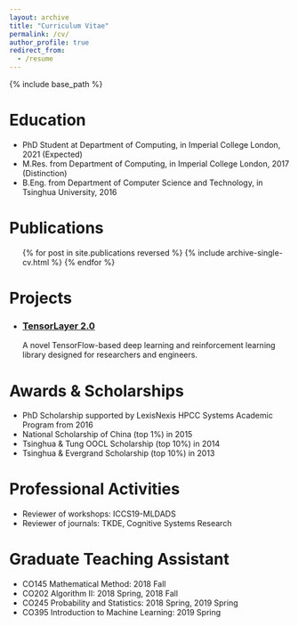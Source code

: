 ```yaml
---
layout: archive
title: "Curriculum Vitae"
permalink: /cv/
author_profile: true
redirect_from:
  - /resume
---
```


{% include base_path %}

<!--- [\[PDF\]](/files/CV-JingqingZhang.pdf) --->

Education
======
* PhD Student at Department of Computing, in Imperial College London, 2021 (Expected)
* M.Res. from Department of Computing, in Imperial College London, 2017 (Distinction)
* B.Eng. from Department of Computer Science and Technology, in Tsinghua University, 2016


Publications
======
  <ul>{% for post in site.publications reversed %}
    {% include archive-single-cv.html %}
  {% endfor %}</ul>
  
  
Projects
======
  <ul><li>
    <h3 class="archive__item-title" itemprop="headline">
        <a href="https://github.com/tensorlayer/tensorlayer" rel="permalink">TensorLayer 2.0</a>
    </h3>
    <p class="archive__item-excerpt" itemprop="description">A novel TensorFlow-based deep learning and reinforcement learning library designed for researchers and engineers.</p>
  </li></ul>
  
  
Awards & Scholarships
======
* PhD Scholarship supported by LexisNexis HPCC Systems Academic Program from 2016
* National Scholarship of China (top 1%) in 2015
* Tsinghua & Tung OOCL Scholarship (top 10%) in 2014
* Tsinghua & Evergrand Scholarship (top 10%) in 2013

Professional Activities
======
* Reviewer of workshops: ICCS19-MLDADS
* Reviewer of journals: TKDE, Cognitive Systems Research

Graduate Teaching Assistant
======
* CO145 Mathematical Method: 2018 Fall
* CO202 Algorithm II: 2018 Spring, 2018 Fall
* CO245 Probability and Statistics: 2018 Spring, 2019 Spring
* CO395 Introduction to Machine Learning: 2019 Spring


